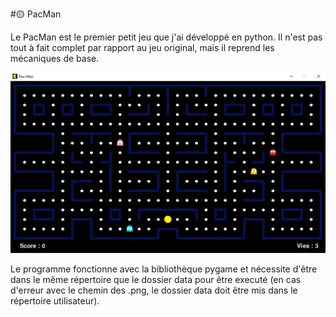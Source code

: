 #🟡 PacMan

Le PacMan est le premier petit jeu que j'ai développé en python. Il n'est pas tout à fait complet par rapport au jeu original, mais il reprend les mécaniques de base.

![modem](images/pacman.png "modem")

Le programme fonctionne avec la bibliothèque pygame et nécessite d'être dans le même répertoire que le dossier data pour être executé (en cas d'erreur avec le chemin des .png, le dossier data doit être mis dans le répertoire utilisateur).

